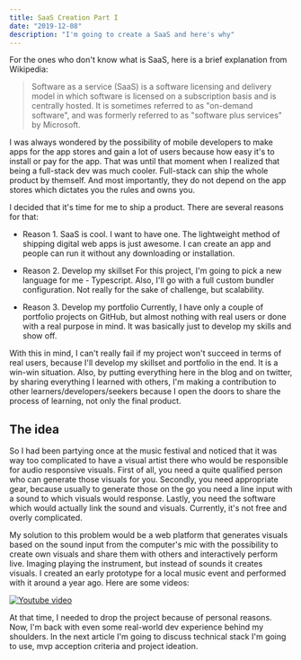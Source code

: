 ```yaml
---
title: SaaS Creation Part I
date: "2019-12-08"
description: "I'm going to create a SaaS and here's why"
---
```


For the ones who don't know what is SaaS, here is a brief explanation from Wikipedia:

> Software as a service (SaaS) is a software
> licensing and delivery model in which software is
> licensed on a subscription basis and is centrally hosted.
> It is sometimes referred to as "on-demand software",
> and was formerly referred to as "software plus services" by Microsoft.

I was always wondered by the possibility of mobile developers to make apps for the app stores and gain a lot of users because how easy it's to install or pay for the app. That was until that moment when I realized that being a full-stack dev was much cooler. Full-stack can ship the whole product by themself. And most importantly, they do not depend on the app stores which dictates you the rules and owns you.

I decided that it's time for me to ship a product. There are several reasons for that:

- Reason 1. SaaS is cool. I want to have one.
  The lightweight method of shipping digital web apps is just awesome. I can create an app and people can run it without any downloading or installation.

- Reason 2. Develop my skillset
  For this project, I'm going to pick a new language for me - Typescript. Also, I'll go with a full custom bundler configuration. Not really for the sake of challenge, but scalability.

- Reason 3. Develop my portfolio
  Currently, I have only a couple of portfolio projects on GitHub, but almost nothing with real users or done with a real purpose in mind. It was basically just to develop my skills and show off.

With this in mind, I can't really fail if my project won't succeed in terms of real users, because I'll develop my skillset and portfolio in the end. It is a win-win situation. Also, by putting everything here in the blog and on twitter, by sharing everything I learned with others, I'm making a contribution to other learners/developers/seekers because I open the doors to share the process of learning, not only the final product.

## The idea

So I had been partying once at the music festival and noticed that it was way too complicated to have a visual artist there who would be responsible for audio responsive visuals. First of all, you need a quite qualified person who can generate those visuals for you. Secondly, you need appropriate gear, because usually to generate those on the go you need a line input with a sound to which visuals would response. Lastly, you need the software which would actually link the sound and visuals. Currently, it's not free and overly complicated.

My solution to this problem would be a web platform that generates visuals based on the sound input from the computer's mic with the possibility to create own visuals and share them with others and interactively perform live. Imaging playing the instrument, but instead of sounds it creates visuals. I created an early prototype for a local music event and performed with it around a year ago. Here are some videos:

[![Youtube video](http://img.youtube.com/vi/9iJp6QSKcbI/0.jpg)](http://www.youtube.com/watch?v=9iJp6QSKcbI "Web Based Audio Responsive Visuals Prototype")

At that time, I needed to drop the project because of personal reasons. Now, I'm back with even some real-world dev experience behind my shoulders. In the next article I'm going to discuss technical stack I'm going to use, mvp acception criteria and project ideation.

